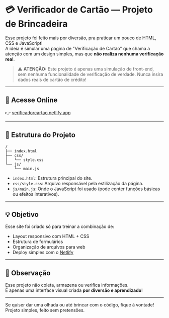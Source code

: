 # 💳 Verificador de Cartão — Projeto de Brincadeira

Esse projeto foi feito mais por diversão, pra praticar um pouco de HTML, CSS e JavaScript!  
A ideia é simular uma página de "Verificação de Cartão" que chama a atenção com um design simples, mas que **não realiza nenhuma verificação real**.

> ⚠️ **ATENÇÃO:** Este projeto é apenas uma simulação de front-end, sem nenhuma funcionalidade de verificação de verdade. Nunca insira dados reais de cartão de crédito!  

---

## 🚀 Acesse Online

👉 [verificadorcartao.netlify.app](https://verificadorcartao.netlify.app)

---

## 📁 Estrutura do Projeto

```
/
├── index.html
├── css/
│   └── style.css
└── js/
    └── main.js
```

- `index.html`: Estrutura principal do site.
- `css/style.css`: Arquivo responsável pela estilização da página.
- `js/main.js`: Onde o JavaScript foi usado (pode conter funções básicas ou efeitos interativos).

---

## 💡 Objetivo

Esse site foi criado só para treinar a combinação de:

- Layout responsivo com HTML + CSS
- Estrutura de formulários
- Organização de arquivos para web
- Deploy simples com o [Netlify](https://www.netlify.com/)

---

## 🤖 Observação

Esse projeto não coleta, armazena ou verifica informações.  
É apenas uma interface visual criada **por diversão e aprendizado**!

---

Se quiser dar uma olhada ou até brincar com o código, fique à vontade!  
Projeto simples, feito sem pretensões.
